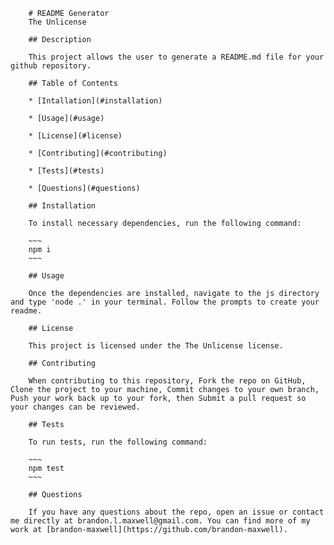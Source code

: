 
        # README Generator
        The Unlicense

        ## Description

        This project allows the user to generate a README.md file for your github repository. 

        ## Table of Contents

        * [Intallation](#installation)

        * [Usage](#usage)

        * [License](#license)

        * [Contributing](#contributing)

        * [Tests](#tests)

        * [Questions](#questions)

        ## Installation

        To install necessary dependencies, run the following command:

        ~~~
        npm i
        ~~~

        ## Usage

        Once the dependencies are installed, navigate to the js directory and type 'node .' in your terminal. Follow the prompts to create your readme. 

        ## License

        This project is licensed under the The Unlicense license.

        ## Contributing

        When contributing to this repository, Fork the repo on GitHub, Clone the project to your machine, Commit changes to your own branch, Push your work back up to your fork, then Submit a pull request so your changes can be reviewed. 

        ## Tests

        To run tests, run the following command:

        ~~~
        npm test
        ~~~

        ## Questions

        If you have any questions about the repo, open an issue or contact me directly at brandon.l.maxwell@gmail.com. You can find more of my work at [brandon-maxwell](https://github.com/brandon-maxwell).


    